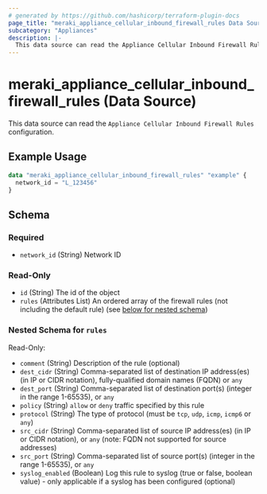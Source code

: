 ```yaml
---
# generated by https://github.com/hashicorp/terraform-plugin-docs
page_title: "meraki_appliance_cellular_inbound_firewall_rules Data Source - terraform-provider-meraki"
subcategory: "Appliances"
description: |-
  This data source can read the Appliance Cellular Inbound Firewall Rules configuration.
---
```


# meraki_appliance_cellular_inbound_firewall_rules (Data Source)

This data source can read the `Appliance Cellular Inbound Firewall Rules` configuration.

## Example Usage

```terraform
data "meraki_appliance_cellular_inbound_firewall_rules" "example" {
  network_id = "L_123456"
}
```

<!-- schema generated by tfplugindocs -->
## Schema

### Required

- `network_id` (String) Network ID

### Read-Only

- `id` (String) The id of the object
- `rules` (Attributes List) An ordered array of the firewall rules (not including the default rule) (see [below for nested schema](#nestedatt--rules))

<a id="nestedatt--rules"></a>
### Nested Schema for `rules`

Read-Only:

- `comment` (String) Description of the rule (optional)
- `dest_cidr` (String) Comma-separated list of destination IP address(es) (in IP or CIDR notation), fully-qualified domain names (FQDN) or `any`
- `dest_port` (String) Comma-separated list of destination port(s) (integer in the range 1-65535), or `any`
- `policy` (String) `allow` or `deny` traffic specified by this rule
- `protocol` (String) The type of protocol (must be `tcp`, `udp`, `icmp`, `icmp6` or `any`)
- `src_cidr` (String) Comma-separated list of source IP address(es) (in IP or CIDR notation), or `any` (note: FQDN not supported for source addresses)
- `src_port` (String) Comma-separated list of source port(s) (integer in the range 1-65535), or `any`
- `syslog_enabled` (Boolean) Log this rule to syslog (true or false, boolean value) - only applicable if a syslog has been configured (optional)
